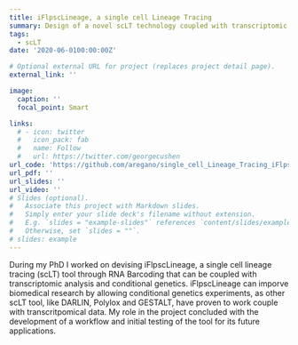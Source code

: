 ```yaml
---
title: iFlpscLineage, a single cell Lineage Tracing
summary: Design of a novel scLT technology coupled with transcriptomic analysis
tags:
  - scLT
date: '2020-06-0100:00:00Z'

# Optional external URL for project (replaces project detail page).
external_link: ''

image:
  caption: ''
  focal_point: Smart

links:
  # - icon: twitter
  #   icon_pack: fab
  #   name: Follow
  #   url: https://twitter.com/georgecushen
url_code: 'https://github.com/aregano/single_cell_Lineage_Tracing_iFlpscLineage'
url_pdf: ''
url_slides: ''
url_video: ''
# Slides (optional).
#   Associate this project with Markdown slides.
#   Simply enter your slide deck's filename without extension.
#   E.g. `slides = "example-slides"` references `content/slides/example-slides.md`.
#   Otherwise, set `slides = ""`.
# slides: example
---
```

During my PhD I worked on devising iFlpscLineage, a single cell lineage tracing (scLT) tool through RNA Barcoding that can be coupled with transcriptomic analysis and conditional genetics. iFlpscLineage can imporve biomedical research by allowing conditional genetics experiments, as other scLT tool, like DARLIN, Polylox and GESTALT, have proven to work couple with transcritpomical data. My role in the project concluded with the development of a workflow and initial testing of the tool for its future applications.